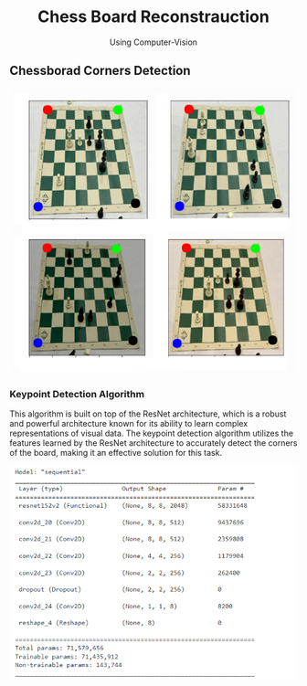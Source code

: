 <p align="center">

  <h1 align="center">Chess Board Reconstrauction</h3>

  <p align="center">
    Using Computer-Vision
    <br />
  </p>
</p>

##  Chessborad Corners Detection

<p align="center">
<img src="Resources/chess_corners.png" width="500">
</p>

### Keypoint Detection Algorithm
This algorithm is built on top of the ResNet architecture, which is a robust and powerful architecture known for its ability to learn complex representations of visual data. 
The keypoint detection algorithm utilizes the features learned by the ResNet architecture to accurately 
detect the corners of the board, making it an effective solution for this task.

<p align="center">
<img src="Resources/model.png" width="500">
</p>
